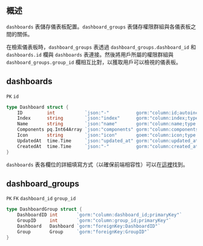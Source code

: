 ## 概述

`dashboards` 表儲存儀表板配置。`dashboard_groups` 表儲存權限群組與各儀表板之間的關係。

在檢索儀表板時，`dashboard_groups` 表透過 `dashboard_groups.dashboard_id` 和 `dashboards.id` 欄與 `dashboards` 表連接。然後將用戶所屬的權限群組與 `dashboard_groups.group_id` 欄相互比對，以獲取用戶可以檢視的儀表板。

## dashboards

`PK` `id`

```go
type Dashboard struct {
	ID         int           `json:"-"          gorm:"column:id;autoincrement;primaryKey"`
	Index      string        `json:"index"      gorm:"column:index;type:varchar;unique;not null"     `
	Name       string        `json:"name"       gorm:"column:name;type:varchar;not null"`
	Components pq.Int64Array `json:"components" gorm:"column:components;type:int[]"`
	Icon       string        `json:"icon"       goem:"column:icon;type:varchar;not null"`
	UpdatedAt  time.Time     `json:"updated_at" gorm:"column:updated_at;type:timestamp with time zone;not null"`
	CreatedAt  time.Time     `json:"-"          gorm:"column:created_at;type:timestamp with time zone;not null"`
}
```

`dashboards` 表各欄位的詳細填寫方式（以確保前端相容性）可以在[這裡](/front-end/introduction-to-dashboards)找到。

## dashboard_groups

`PK` `FK` `dashboard_id` `group_id`

```go
type DashboardGroup struct {
	DashboardID int       `gorm:"column:dashboard_id;primaryKey"`
	GroupID     int       `gorm:"column:group_id;primaryKey"`
	Dashboard   Dashboard `gorm:"foreignKey:DashboardID"`
	Group       Group     `gorm:"foreignKey:GroupID"`
}
```
